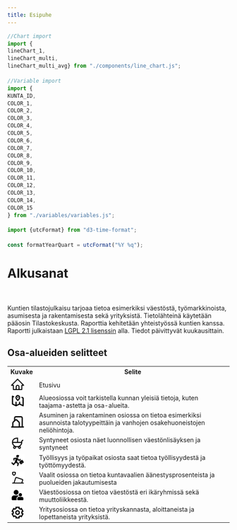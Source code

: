 ```yaml
---
title: Esipuhe
---
```


```js
//Chart import
import {
lineChart_1,    
lineChart_multi, 
lineChart_multi_avg} from "./components/line_chart.js";

//Variable import
import {
KUNTA_ID,
COLOR_1,
COLOR_2,
COLOR_3,
COLOR_4,
COLOR_5,
COLOR_6,
COLOR_7,
COLOR_8,
COLOR_9,
COLOR_10,
COLOR_11,
COLOR_12,
COLOR_13,
COLOR_14,
COLOR_15
} from "./variables/variables.js";

import {utcFormat} from "d3-time-format";

const formatYearQuart = utcFormat("%Y %q");
```

<div class="grid grid-cols-1">
    <div class="card">
        <h1>Alkusanat</h1><br><br>
        Kuntien tilastojulkaisu tarjoaa tietoa esimerkiksi väestöstä, työmarkkinoista, asumisesta ja rakentamisesta sekä yrityksistä. Tietolähteinä käytetään pääosin Tilastokeskusta. Raporttia kehitetään yhteistyössä kuntien kanssa. Raportti julkaistaan  <a href="https://www.gnu.org/licenses/old-licenses/lgpl-2.1.en.html" target="blank">LGPL 2.1 lisenssin</a> alla. Tiedot päivittyvät kuukausittain. 
    </div>
</div>
<div class="grid grid-cols-1">
    <div class="card">
        <h2>Osa-alueiden selitteet</h2>
        <table>
          <tr>
            <th>Kuvake</th>
            <th>Selite</th>
          </tr>
          <tr>
            <td><img src="./images/home.png" alt="Etusivu"></img></td>
            <td>Etusivu </td>
          </tr>
          <tr>
            <td><img src="./images/map.png" alt="Alue"></img></td>
            <td>Alueosiossa voit tarkistella kunnan yleisiä tietoja, kuten taajama-astetta ja osa-alueita.</td>
          </tr>
          <tr>
            <td><img src="./images/building.png" alt="Asuminen ja rakentaminen"></img></td>
            <td>Asuminen ja rakentaminen osiossa on tietoa esimerkiksi asunnoista talotyypeittäin ja vanhojen osakehuoneistojen neliöhintoja.</td>
          </tr>
            <tr>
            <td><img src="./images/birth.png" alt="Syntyneet"></img></td>
            <td>Syntyneet osiosta näet luonnollisen väestönlisäyksen ja syntyneet</td>
          </tr>
            <tr>
            <td><img src="./images/employment.png" alt="Työpaikat ja työllisyys"></img></td>
            <td>Työllisyys ja työpaikat osiosta saat tietoa työllisyydestä ja työttömyydestä.</td>
          </tr>
            <tr>
            <td><img src="./images/election.png" alt="Vaalit"></img></td>
            <td>Vaalit osiossa on tietoa kuntavaalien äänestysprosenteista ja puolueiden jakautumisesta</td>
          </tr>
          <tr>
            <td><img src="./images/population.png" alt="Väestö"></img></td>
            <td>Väestöosiossa on tietoa väestöstä eri ikäryhmissä sekä muuttoliikkeestä.</td>
          </tr>
          <tr>
            <td><img src="./images/cogwheels.png" alt="Yritykset"></img></td>
            <td>Yritysosiossa on tietoa yrityskannasta, aloittaneista ja lopettaneista yrityksistä.</td>
          </tr>
        </table> 
    </div>
</div>


